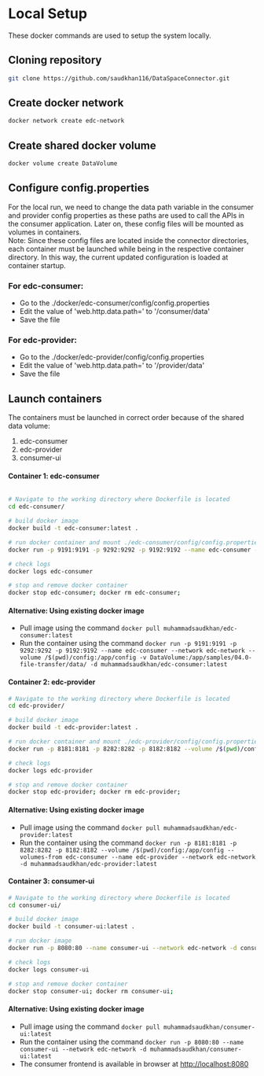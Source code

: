 # Local Setup

These docker commands are used to setup the system locally.

## Cloning repository

```bash
git clone https://github.com/saudkhan116/DataSpaceConnector.git
```
## Create docker network

```bash
docker network create edc-network
```

## Create shared docker volume

```bash
docker volume create DataVolume
```

## Configure config.properties

For the local run, we need to change the data path variable in the consumer and provider config properties as these paths are used to call the APIs in the consumer application.
Later on, these config files will be mounted as volumes in containers.\
Note: Since these config files are located inside the connector directories, each container must be launched while being in the respective container directory. In this way, the current updated configuration is loaded at container startup.
### For edc-consumer:

- Go to the ./docker/edc-consumer/config/config.properties
- Edit the value of 'web.http.data.path=' to '/consumer/data'
- Save the file

### For edc-provider:

- Go to the ./docker/edc-provider/config/config.properties
- Edit the value of 'web.http.data.path=' to '/provider/data'
- Save the file

## Launch containers

The containers must be launched in correct order because of the shared data volume:
1. edc-consumer
2. edc-provider
3. consumer-ui

#### Container 1: edc-consumer

```bash

# Navigate to the working directory where Dockerfile is located
cd edc-consumer/

# build docker image
docker build -t edc-consumer:latest .

# run docker container and mount ./edc-consumer/config/config.properties and shared data volume
docker run -p 9191:9191 -p 9292:9292 -p 9192:9192 --name edc-consumer --network edc-network --volume /$(pwd)/config:/app/config -v DataVolume:/app/samples/04.0-file-transfer/data/ -d edc-consumer:latest

# check logs
docker logs edc-consumer

# stop and remove docker container
docker stop edc-consumer; docker rm edc-consumer;
```

#### Alternative: Using existing docker image
- Pull image using the command  ```docker pull muhammadsaudkhan/edc-consumer:latest```
- Run the container using the command ```docker run -p 9191:9191 -p 9292:9292 -p 9192:9192 --name edc-consumer --network edc-network --volume /$(pwd)/config:/app/config -v DataVolume:/app/samples/04.0-file-transfer/data/ -d muhammadsaudkhan/edc-consumer:latest```

#### Container 2: edc-provider
```bash
# Navigate to the working directory where Dockerfile is located
cd edc-provider/

# build docker image
docker build -t edc-provider:latest .

# run docker container and mount ./edc-provider/config/config.properties and attach shared data volume from edc-consumer container
docker run -p 8181:8181 -p 8282:8282 -p 8182:8182 --volume /$(pwd)/config:/app/config --volumes-from edc-consumer --name edc-provider --network edc-network -d edc-provider:latest

# check logs
docker logs edc-provider

# stop and remove docker container
docker stop edc-provider; docker rm edc-provider;
```

#### Alternative: Using existing docker image
- Pull image using the command  ```docker pull muhammadsaudkhan/edc-provider:latest```
- Run the container using the command ```docker run -p 8181:8181 -p 8282:8282 -p 8182:8182 --volume /$(pwd)/config:/app/config --volumes-from edc-consumer --name edc-provider --network edc-network -d muhammadsaudkhan/edc-provider:latest```

#### Container 3: consumer-ui
```bash
# Navigate to the working directory where Dockerfile is located
cd consumer-ui/

# build docker image
docker build -t consumer-ui:latest .

# run docker image
docker run -p 8080:80 --name consumer-ui --network edc-network -d consumer-ui:latest

# check logs
docker logs consumer-ui

# stop and remove docker container
docker stop consumer-ui; docker rm consumer-ui;
```

#### Alternative: Using existing docker image
- Pull image using the command  ```docker pull muhammadsaudkhan/consumer-ui:latest```
- Run the container using the command ```docker run -p 8080:80 --name consumer-ui --network edc-network -d muhammadsaudkhan/consumer-ui:latest```
- The consumer frontend is available in browser at [http://localhost:8080](http://localhost:8080)

